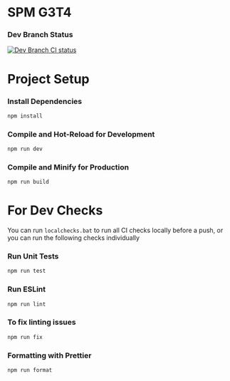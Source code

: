 # SPM G3T4

### Dev Branch Status
[![Dev Branch CI status](https://github.com/rhythmlover/SPM/actions/workflows/ci.yml/badge.svg?branch=dev&event=push)](https://github.com/rhythmlover/SPM/actions/workflows/ci.yml)

# Project Setup

### Install Dependencies
```sh
npm install
```

### Compile and Hot-Reload for Development

```sh
npm run dev
```

### Compile and Minify for Production

```sh
npm run build
```

# For Dev Checks
You can run `localchecks.bat` to run all CI checks locally before a push, or you can run the following checks individually

### Run Unit Tests

```sh
npm run test
```

### Run ESLint

```sh
npm run lint
```

### To fix linting issues

```sh
npm run fix
```

### Formatting with Prettier

```sh
npm run format
```
